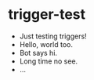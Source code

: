# trigger-test
 - Just testing triggers!
 - Hello, world too.
 - Bot says hi.
 - Long time no see.
 - ...
